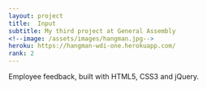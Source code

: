 ```yaml
---
layout: project
title:  Input
subtitle: My third project at General Assembly
<!--image: /assets/images/hangman.jpg-->
heroku: https://hangman-wdi-one.herokuapp.com/
rank: 2 
---
```

Employee feedback, built with HTML5, CSS3 and jQuery.